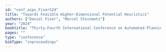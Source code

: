 ```yaml
---
id: "conf_aips_FiserS24"
title: "Towards Feasible Higher-Dimensional Potential Heuristics"
authors: ["Daniel Fiser", "Marcel Steinmetz"]
year: "2024"
booktitle: "Thirty-Fourth International Conference on Automated Planning and Scheduling, ICAPS 2024"
pages: ""
type: "conference"
bibType: "inproceedings"
---
```

